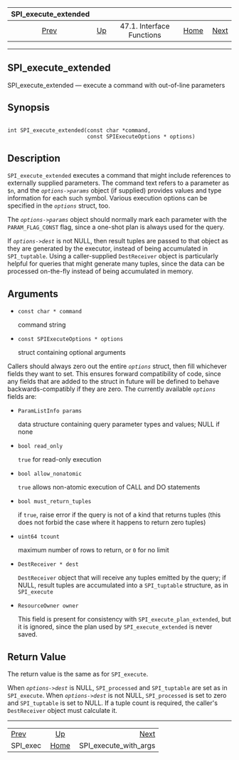 <!--?xml version="1.0" encoding="UTF-8" standalone="no"?-->

|         SPI\_execute\_extended        |                                                      |                           |                                                       |                                                                 |
| :-----------------------------------: | :--------------------------------------------------- | :-----------------------: | ----------------------------------------------------: | --------------------------------------------------------------: |
| [Prev](spi-spi-exec.html "SPI_exec")  | [Up](spi-interface.html "47.1. Interface Functions") | 47.1. Interface Functions | [Home](index.html "PostgreSQL 17devel Documentation") |  [Next](spi-spi-execute-with-args.html "SPI_execute_with_args") |

***

[]()

## SPI\_execute\_extended

SPI\_execute\_extended — execute a command with out-of-line parameters

## Synopsis

```

int SPI_execute_extended(const char *command,
                         const SPIExecuteOptions * options)
```

## Description

`SPI_execute_extended` executes a command that might include references to externally supplied parameters. The command text refers to a parameter as `$n`, and the *`options->params`* object (if supplied) provides values and type information for each such symbol. Various execution options can be specified in the *`options`* struct, too.

The *`options->params`* object should normally mark each parameter with the `PARAM_FLAG_CONST` flag, since a one-shot plan is always used for the query.

If *`options->dest`* is not NULL, then result tuples are passed to that object as they are generated by the executor, instead of being accumulated in `SPI_tuptable`. Using a caller-supplied `DestReceiver` object is particularly helpful for queries that might generate many tuples, since the data can be processed on-the-fly instead of being accumulated in memory.

## Arguments

*   `const char * command`

    command string

*   `const SPIExecuteOptions * options`

    struct containing optional arguments

Callers should always zero out the entire *`options`* struct, then fill whichever fields they want to set. This ensures forward compatibility of code, since any fields that are added to the struct in future will be defined to behave backwards-compatibly if they are zero. The currently available *`options`* fields are:

*   `ParamListInfo params`

    data structure containing query parameter types and values; NULL if none

*   `bool read_only`

    `true` for read-only execution

*   `bool allow_nonatomic`

    `true` allows non-atomic execution of CALL and DO statements

*   `bool must_return_tuples`

    if `true`, raise error if the query is not of a kind that returns tuples (this does not forbid the case where it happens to return zero tuples)

*   `uint64 tcount`

    maximum number of rows to return, or `0` for no limit

*   `DestReceiver * dest`

    `DestReceiver` object that will receive any tuples emitted by the query; if NULL, result tuples are accumulated into a `SPI_tuptable` structure, as in `SPI_execute`

*   `ResourceOwner owner`

    This field is present for consistency with `SPI_execute_plan_extended`, but it is ignored, since the plan used by `SPI_execute_extended` is never saved.

## Return Value

The return value is the same as for `SPI_execute`.

When *`options->dest`* is NULL, `SPI_processed` and `SPI_tuptable` are set as in `SPI_execute`. When *`options->dest`* is not NULL, `SPI_processed` is set to zero and `SPI_tuptable` is set to NULL. If a tuple count is required, the caller's `DestReceiver` object must calculate it.

***

|                                       |                                                       |                                                                 |
| :------------------------------------ | :---------------------------------------------------: | --------------------------------------------------------------: |
| [Prev](spi-spi-exec.html "SPI_exec")  |  [Up](spi-interface.html "47.1. Interface Functions") |  [Next](spi-spi-execute-with-args.html "SPI_execute_with_args") |
| SPI\_exec                             | [Home](index.html "PostgreSQL 17devel Documentation") |                                        SPI\_execute\_with\_args |

